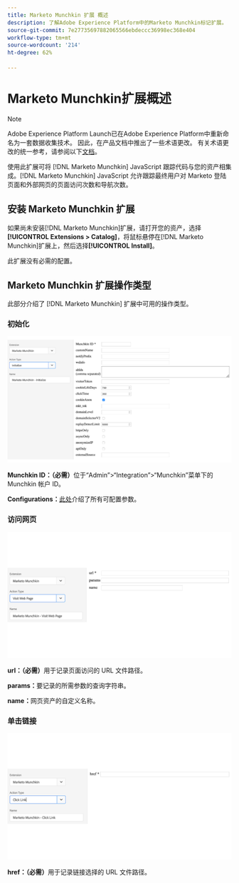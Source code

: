 ```yaml
---
title: Marketo Munchkin 扩展 概述
description: 了解Adobe Experience Platform中的Marketo Munchkin标记扩展。
source-git-commit: 7e27735697882065566ebdeccc36998ec368e404
workflow-type: tm+mt
source-wordcount: '214'
ht-degree: 62%

---
```


# Marketo Munchkin扩展概述

>[!NOTE]
>
>Adobe Experience Platform Launch已在Adobe Experience Platform中重新命名为一套数据收集技术。 因此，在产品文档中推出了一些术语更改。 有关术语更改的统一参考，请参阅以下[文档](../../../term-updates.md)。

使用此扩展可将 [!DNL Marketo Munchkin] JavaScript 跟踪代码与您的资产相集成。[!DNL Marketo Munchkin] JavaScript 允许跟踪最终用户对 Marketo 登陆页面和外部网页的页面访问次数和导航次数。

## 安装 Marketo Munchkin 扩展

如果尚未安装[!DNL Marketo Munchkin]扩展，请打开您的资产，选择&#x200B;**[!UICONTROL Extensions > Catalog]**，将鼠标悬停在[!DNL Marketo Munchkin]扩展上，然后选择&#x200B;**[!UICONTROL Install]**。

此扩展没有必需的配置。

## Marketo Munchkin 扩展操作类型

此部分介绍了 [!DNL Marketo Munchkin] 扩展中可用的操作类型。

### 初始化

![](../../../images/munchkin-Init.png)

**Munchkin ID：（必需）**&#x200B;位于“Admin”>“Integration”>“Munchkin”菜单下的 Munchkin 帐户 ID。

**Configurations：**[此处](https://developers.marketo.com/javascript-api/lead-tracking/configuration/)介绍了所有可配置参数。

### 访问网页

![](../../../images/munchkin-visit-page.png)

**url：（必需）**&#x200B;用于记录页面访问的 URL 文件路径。

**params：**&#x200B;要记录的所需参数的查询字符串。

**name：**&#x200B;网页资产的自定义名称。

### 单击链接

![](../../../images/munchkin-click-link.png)

**href：（必需）**&#x200B;用于记录链接选择的 URL 文件路径。
